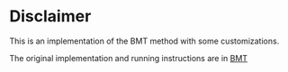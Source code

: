 # Disclaimer

This is an implementation of the BMT method with some customizations. 

The original implementation and running instructions are in [BMT](https://github.com/v-iashin/BMT)

